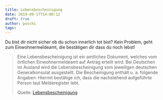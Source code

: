 ```yaml
---
title: Lebensbescheinigung
date: 2019-09-17T14:00:12
draft: true
author: poschi
tags: 
---
```


Du bist dir nicht sicher ob du schon innerlich tot bist? Kein Problem, geht zum Einwohnermeldeamt, die bestätigen dir dass du noch lebst!

> Eine Lebensbescheinigung ist ein amtliches Dokument, welches vom örtlichen
> Einwohnermeldeamt auf Antrag erteilt wird. Bei Deutschen im Ausland wird die
> Lebensbescheinigung vom jeweiligen deutschen Generalkonsulat ausgestellt. Die
> Bescheinigung enthält u. a. folgende Angaben:  Hiermit bestätige ich, dass die
> nachstehend aufgeführte Person laut Melderegister lebt.
>
> Quelle: [Lebensbescheinigung](https://de.wikipedia.org/wiki/Lebensbescheinigung)
